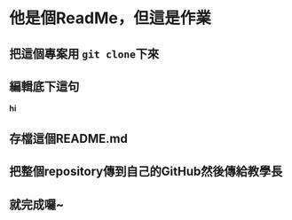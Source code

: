 # 他是個ReadMe，但這是作業

## 把這個專案用 `git clone`下來

## 編輯底下這句

**hi**

## 存檔這個README.md

## 把整個repository傳到自己的GitHub然後傳給教學長

## 就完成囉~
